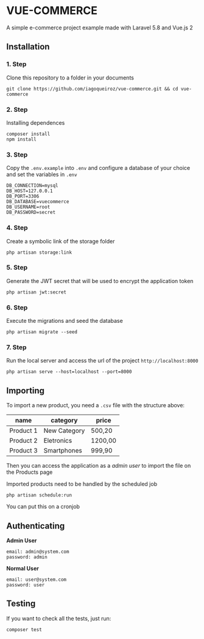 # VUE-COMMERCE
A simple e-commerce project example made with Laravel 5.8 and Vue.js 2


## Installation

### 1. Step
Clone this repository to a folder in your documents
```shell
git clone https://github.com/iagoqueiroz/vue-commerce.git && cd vue-commerce
```

### 2. Step
Installing dependences
```shell
composer install
npm install
```

### 3. Step
Copy the `.env.example` into `.env` and configure a database of your choice and set the variables in `.env`
```env
DB_CONNECTION=mysql
DB_HOST=127.0.0.1
DB_PORT=3306
DB_DATABASE=vuecommerce
DB_USERNAME=root
DB_PASSWORD=secret
```

### 4. Step
Create a symbolic link of the storage folder
```shell
php artisan storage:link
```

### 5. Step
Generate the JWT secret that will be used to encrypt the application token
```shell
php artisan jwt:secret
```

### 6. Step
Execute the migrations and seed the database
```shell
php artisan migrate --seed
```

### 7. Step
Run the local server and access the url of the project `http://localhost:8000`
```shell
php artisan serve --host=localhost --port=8000
```


## Importing
To import a new product, you need a `.csv` file with the structure above:

| name      | category     | price   |
|-----------|--------------|---------|
| Product 1 | New Category | 500,20  |
| Product 2 | Eletronics   | 1200,00 |
| Product 3 | Smartphones  | 999,90  |

Then you can access the application as a *admin user* to import the file on the Products page

Imported products need to be handled by the scheduled job
```shell
php artisan schedule:run
```
You can put this on a cronjob


## Authenticating

**Admin User**
```
email: admin@system.com
password: admin
```

**Normal User**
```
email: user@system.com
password: user
```


## Testing

If you want to check all the tests, just run:
```shell
composer test
```
